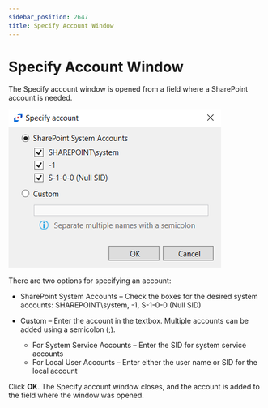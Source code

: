 ```yaml
---
sidebar_position: 2647
title: Specify Account Window
---
```


# Specify Account Window

The Specify account window is opened from a field where a SharePoint account is needed.

![Specify Account popup window](../../../../../../../static/images/ActivityMonitor_8.0/Content/Resources/Images/ActivityMonitor/HostProperties/AccountExclusionsTab/SharePointSpecifyAccount.png)

There are two options for specifying an account:

* SharePoint System Accounts – Check the boxes for the desired system accounts: SHAREPOINT\system, -1, S-1-0-0 (Null SID)
* Custom – Enter the account in the textbox. Multiple accounts can be added using a semicolon (;).

  * For System Service Accounts – Enter the SID for system service accounts
  * For Local User Accounts – Enter either the user name or SID for the local account

Click **OK**. The Specify account window closes, and the account is added to the field where the window was opened.